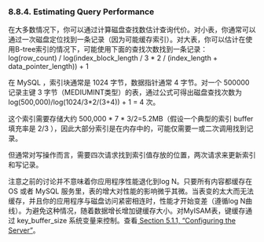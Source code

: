 ### 8.8.4. Estimating Query Performance

在大多数情况下，你可以通过计算磁盘查找数估计查询代价。对小表，你通常可以通过一次磁盘定位找到一条记录（因为可能缓存索引）。对大表，你可以估计在使用B-tree索引的情况下，可能使用下面的查找次数找到一条记录：log(row_count) / log(index_block_length / 3 * 2 / (index_length + data_pointer_length)) + 1

在 MySQL ，索引块通常是 1024 字节，数据指针通常 4 字节。对一个 500000 记录主键 3 字节（MEDIUMINT类型）的表，通过公式可得出磁盘查找次数为 log(500,000)/log(1024/3*2/(3+4)) + 1 = 4 次。

这个索引需要存储大约 500,000 * 7 * 3/2=5.2MB（假设一个典型的索引 buffer 填充率是 2/3 ），因此大部分索引是在内存中的，可能仅需要一或二次调用找到记录。

但通常对写操作而言，需要四次请求找到索引值存放的位置，两次请求来更新索引和写记录。

注意之前的讨论并不意味着你应用程序性能退化到log N。只要所有内容都缓存在 OS 或者 MySQL 服务里，表的增大对性能的影响微乎其微。当表变的太大而无法缓存，并且你的应用程序与磁盘访问紧密相连时，性能才开始变差（遵循log N曲线）。为避免这种情况，随着数据增长增加键缓存大小。对MyISAM表，键缓存通过 key_buffer_size 系统变量来控制。查看[ Section 5.1.1, “Configuring the Server”]()。